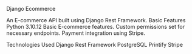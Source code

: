 Django Ecommerce

An E-commerce API built using Django Rest Framework.
Basic Features
  	Python 3.10.12
  	Basic E-commerce features.
  	Custom permissions set for necessary endpoints.
  	Payment integration using Stripe.

Technologies Used
	Django Rest Framework
	PostgreSQL
	Printify
	Stripe
